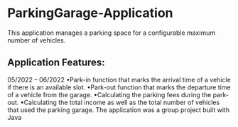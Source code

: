# ParkingGarage-Application
This application manages a parking space for a configurable maximum number of vehicles.
## Application Features:
05/2022 – 06/2022
•Park-in function that marks the arrival time of a vehicle if there is an available
slot.
•Park-out function that marks the departure time of a vehicle from the garage.
•Calculating the parking fees during the park-out.
•Calculating the total income as well as the total number of vehicles that used
the parking garage.
The application was a group project built with Java
